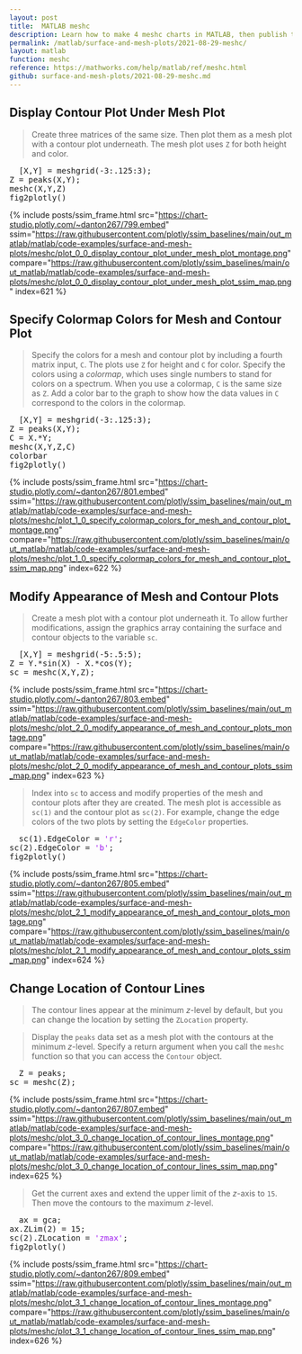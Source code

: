 ```yaml
---
layout: post
title:  MATLAB meshc
description: Learn how to make 4 meshc charts in MATLAB, then publish them to the Web with Plotly.
permalink: /matlab/surface-and-mesh-plots/2021-08-29-meshc/
layout: matlab
function: meshc
reference: https://mathworks.com/help/matlab/ref/meshc.html
github: surface-and-mesh-plots/2021-08-29-meshc.md
---
```


## Display Contour Plot Under Mesh Plot

> Create three matrices of the same size. Then plot them as a mesh plot with a contour plot underneath. The mesh plot uses `Z` for both height and color.

<pre class="mcode">
  [X,Y] = meshgrid(-3:.125:3);
Z = peaks(X,Y);
meshc(X,Y,Z)
fig2plotly()
</pre>

{% include posts/ssim_frame.html 
  src="https://chart-studio.plotly.com/~danton267/799.embed" 
  ssim="https://raw.githubusercontent.com/plotly/ssim_baselines/main/out_matlab/matlab/code-examples/surface-and-mesh-plots/meshc/plot_0_0_display_contour_plot_under_mesh_plot_montage.png" 
  compare="https://raw.githubusercontent.com/plotly/ssim_baselines/main/out_matlab/matlab/code-examples/surface-and-mesh-plots/meshc/plot_0_0_display_contour_plot_under_mesh_plot_ssim_map.png" 
  index=621
%}



<!--------------------- EXAMPLE BREAK ------------------------->

## Specify Colormap Colors for Mesh and Contour Plot

> Specify the colors for a mesh and contour plot by including a fourth matrix input, `C`. The plots use `Z` for height and `C` for color. Specify the colors using a *colormap*, which uses single numbers to stand for colors on a spectrum. When you use a colormap, `C` is the same size as `Z`. Add a color bar to the graph to show how the data values in `C` correspond to the colors in the colormap.

<pre class="mcode">
  [X,Y] = meshgrid(-3:.125:3);
Z = peaks(X,Y);
C = X.*Y;
meshc(X,Y,Z,C)
colorbar
fig2plotly()
</pre>

{% include posts/ssim_frame.html 
  src="https://chart-studio.plotly.com/~danton267/801.embed" 
  ssim="https://raw.githubusercontent.com/plotly/ssim_baselines/main/out_matlab/matlab/code-examples/surface-and-mesh-plots/meshc/plot_1_0_specify_colormap_colors_for_mesh_and_contour_plot_montage.png" 
  compare="https://raw.githubusercontent.com/plotly/ssim_baselines/main/out_matlab/matlab/code-examples/surface-and-mesh-plots/meshc/plot_1_0_specify_colormap_colors_for_mesh_and_contour_plot_ssim_map.png" 
  index=622
%}



<!--------------------- EXAMPLE BREAK ------------------------->

## Modify Appearance of Mesh and Contour Plots

> Create a mesh plot with a contour plot underneath it. To allow further modifications, assign the graphics array containing the surface and contour objects to the variable `sc`.

<pre>
  [X,Y] = meshgrid(-5:.5:5);
Z = Y.*sin(X) - X.*cos(Y);
sc = meshc(X,Y,Z);
</pre>

{% include posts/ssim_frame.html 
  src="https://chart-studio.plotly.com/~danton267/803.embed" 
  ssim="https://raw.githubusercontent.com/plotly/ssim_baselines/main/out_matlab/matlab/code-examples/surface-and-mesh-plots/meshc/plot_2_0_modify_appearance_of_mesh_and_contour_plots_montage.png" 
  compare="https://raw.githubusercontent.com/plotly/ssim_baselines/main/out_matlab/matlab/code-examples/surface-and-mesh-plots/meshc/plot_2_0_modify_appearance_of_mesh_and_contour_plots_ssim_map.png" 
  index=623
%}

> Index into `sc` to access and modify properties of the mesh and contour plots after they are created. The mesh plot is accessible as `sc(1)` and the contour plot as `sc(2)`.  For example, change the edge colors of the two plots by setting the `EdgeColor` properties.

<pre class="mcode">
  sc(1).EdgeColor = <span style='color:#A020F0'>'r'</span>;
sc(2).EdgeColor = <span style='color:#A020F0'>'b'</span>;
fig2plotly()
</pre>

{% include posts/ssim_frame.html 
  src="https://chart-studio.plotly.com/~danton267/805.embed" 
  ssim="https://raw.githubusercontent.com/plotly/ssim_baselines/main/out_matlab/matlab/code-examples/surface-and-mesh-plots/meshc/plot_2_1_modify_appearance_of_mesh_and_contour_plots_montage.png" 
  compare="https://raw.githubusercontent.com/plotly/ssim_baselines/main/out_matlab/matlab/code-examples/surface-and-mesh-plots/meshc/plot_2_1_modify_appearance_of_mesh_and_contour_plots_ssim_map.png" 
  index=624
%}



<!--------------------- EXAMPLE BREAK ------------------------->

## Change Location of Contour Lines

> The contour lines appear at the minimum *z*-level by default, but you can change the location by setting the `ZLocation` property.

> Display the `peaks` data set as a mesh plot with the contours at the minimum *z*-level. Specify a return argument when you call the `meshc` function so that you can access the `Contour` object.

<pre>
  Z = peaks;
sc = meshc(Z);
</pre>

{% include posts/ssim_frame.html 
  src="https://chart-studio.plotly.com/~danton267/807.embed" 
  ssim="https://raw.githubusercontent.com/plotly/ssim_baselines/main/out_matlab/matlab/code-examples/surface-and-mesh-plots/meshc/plot_3_0_change_location_of_contour_lines_montage.png" 
  compare="https://raw.githubusercontent.com/plotly/ssim_baselines/main/out_matlab/matlab/code-examples/surface-and-mesh-plots/meshc/plot_3_0_change_location_of_contour_lines_ssim_map.png" 
  index=625
%}

> Get the current axes and extend the upper limit of the *z*-axis to `15`. Then move the contours to the maximum *z*-level.

<pre class="mcode">
  ax = gca;
ax.ZLim(2) = 15;
sc(2).ZLocation = <span style='color:#A020F0'>'zmax'</span>;
fig2plotly()
</pre>

{% include posts/ssim_frame.html 
  src="https://chart-studio.plotly.com/~danton267/809.embed" 
  ssim="https://raw.githubusercontent.com/plotly/ssim_baselines/main/out_matlab/matlab/code-examples/surface-and-mesh-plots/meshc/plot_3_1_change_location_of_contour_lines_montage.png" 
  compare="https://raw.githubusercontent.com/plotly/ssim_baselines/main/out_matlab/matlab/code-examples/surface-and-mesh-plots/meshc/plot_3_1_change_location_of_contour_lines_ssim_map.png" 
  index=626
%}



<!--------------------- EXAMPLE BREAK ------------------------->

